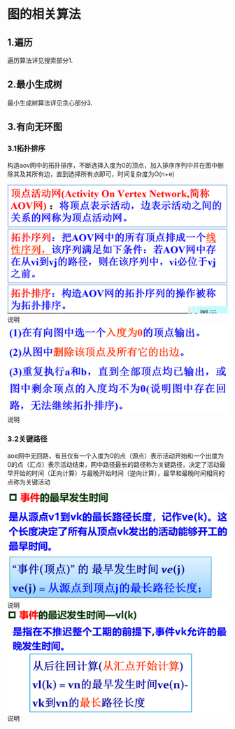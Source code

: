 # 图的相关算法
## 1.遍历
遍历算法详见搜索部分1.
## 2.最小生成树
最小生成树算法详见贪心部分3.
## 3.有向无环图
### 3.1拓扑排序
构造aov网中的拓扑排序，不断选择入度为0的顶点，加入排序序列中并在图中删除其及其所有边，直到选择所有点即可，时间复杂度为O(n+e)

![输入图片说明](/imgs/2025-06-14/mi1BDF4K8sb28T13.png)说明
![输入图片说明](/imgs/2025-06-14/QSGu4bzs3edXmwkX.png)
说明
### 3.2关键路径
aoe网中无回路，有且仅有一个入度为0的点（源点）表示活动开始和一个出度为0的点（汇点）表示活动结束，网中路径最长的路径称为关键路径，决定了活动最早开始的时间（正向计算）与最晚开始时间（逆向计算），最早和最晚时间相同的点称为关键活动

![输入图片说明](/imgs/2025-06-14/STklXGFHvKRROr5e.png)
说明
![输入图片说明](/imgs/2025-06-14/7TgBkQGydZazL2Pl.png)说明
<!--stackedit_data:
eyJoaXN0b3J5IjpbODg3MjM4OTQ2XX0=
-->